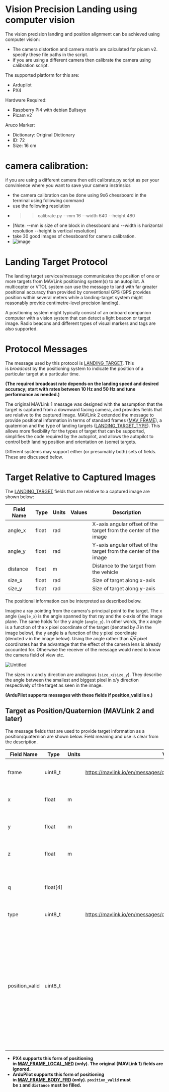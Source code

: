 # Vision Precision Landing using computer vision
The vision precision landing and position alignment can be achieved using computer vision:

- The camera distortion and camera matrix are calculated for picam v2. specify these file paths in the script.
- if you are using a different camera then calibrate the camera using calibration script.

The supported platform for this are:
* Ardupilot
* PX4

Hardware Required:
* Raspberry Pi4 with debian Bullseye
* Picam v2
  
Aruco Marker:
* Dictionary: Original Dictionary
* ID: 72
* Size: 16 cm

# camera calibration:
if you are using a different camera then edit calibrate.py script as per your convinience where you want to save your camera instrinsics
- the camera calibration can be done using 9x6 chessboard in the terminal using following command
- use the following resolution
- >> calibrate.py  --mm 16 --width 640 --height 480
- [Note: --mm is size of one block in chessboard and --width is horizontal resolution --height is vertical resolution]
- take 30 good images of chessboard for camera calibration.
- ![image](https://github.com/Strroke21/Vision_Precision_Landing/assets/93963494/165b8a65-d5db-4406-b580-ecfc854aa831)


# Landing Target Protocol
The landing target services/message communicates the position of one or more targets from MAVLink positioning system(s) to an autopilot. A multicopter or VTOL system can use the message to land with far greater positional accuracy than provided by conventional GPS (GPS provides position within several meters while a landing-target system might reasonably provide centimetre-level precision landing).

A positioning system might typically consist of an onboard companion computer with a vision system that can detect a light beacon or target image. Radio beacons and different types of visual markers and tags are also supported.

# Protocol Messages
The message used by this protocol is [LANDING_TARGET](https://mavlink.io/en/messages/common.html#LANDING_TARGET). This is *broadcast* by the positioning system to indicate the position of a particular target at a particular time.

**(The required broadcast rate depends on the landing speed and desired accuracy; start with rates between 10 Hz and 50 Hz and tune performance as needed.)**

The original MAVLink 1 message was designed with the assumption that the target is captured from a downward facing camera, and provides fields that are relative to the captured image. MAVLink 2 extended the message to provide positional information in terms of standard frames ([MAV_FRAME](https://mavlink.io/en/messages/common.html#MAV_FRAME)), a quaternion and the type of landing targets ([LANDING_TARGET_TYPE](https://mavlink.io/en/messages/common.html#LANDING_TARGET_TYPE)). This allows more flexibility for the types of target that can be supported, simplifies the code required by the autopilot, and allows the autopilot to control both landing position and orientation on (some) targets.

Different systems may support either (or presumably both) sets of fields. These are discussed below.

# Target Relative to Captured Images
The [LANDING_TARGET](https://mavlink.io/en/messages/common.html#LANDING_TARGET) fields that are relative to a captured image are shown below:

| Field Name | Type | Units | Values | Description |
| --- | --- | --- | --- | --- |
| angle_x | float | rad |  | X-axis angular offset of the target from the center of the image |
| angle_y | float | rad |  | Y-axis angular offset of the target from the center of the image |
| distance | float | m |  | Distance to the target from the vehicle |
| size_x | float | rad |  | Size of target along x-axis |
| size_y | float | rad |  | Size of target along y-axis |

The positional information can be interpreted as described below.

Imagine a ray pointing from the camera's principal point to the target. The x angle (`angle_x`) is the angle spanned by that ray and the x-axis of the image plane. The same holds for the y angle (`angle_y`). In other words, the x angle is a function of the x pixel coordinate of the target (denoted by *u̅* in the image below), the y angle is a function of the y pixel coordinate (denoted *v* in the image below). Using the angle rather than *u̅/v̅* pixel coordinates has the advantage that the effect of the camera lens is already accounted for. Otherwise the receiver of the message would need to know the camera field of view etc.

![Untitled](https://github.com/Strroke21/Vision_Precision_Landing/assets/93963494/1631cdbd-516c-4914-a093-b522f280b94e)

The sizes in x and y direction are analogous (`size_x`/`size_y`). They describe the angle between the smallest and biggest pixel in x/y direction respectively of the target as seen in the image.

**(ArduPilot supports messages with these fields if position_valid is `0`.)**

## **Target as Position/Quaternion (MAVLink 2 and later)**

The message fields that are used to provide target information as a position/quaternion are shown below. Field meaning and use is clear from the description.

| Field Name | Type | Units | Values | Description |
| --- | --- | --- | --- | --- |
| frame | uint8_t |  | https://mavlink.io/en/messages/common.html#MAV_FRAME | Coordinate frame used for following fields. |
| x | float | m |  | X Position of the landing target in MAV_FRAME |
| y | float | m |  | Y Position of the landing target in MAV_FRAME |
| z | float | m |  | Z Position of the landing target in MAV_FRAME |
| q | float[4] |  |  | Quaternion of landing target orientation (w, x, y, z order, zero-rotation is 1, 0, 0, 0) |
| type | uint8_t |  | https://mavlink.io/en/messages/common.html#LANDING_TARGET_TYPE | Type of landing target |
| position_valid | uint8_t |  |  | Boolean indicating whether these position field values are populated with valid position target information (1: valid, 0: invalid). The default is '0', so that if the fields are not populated the default-zero values are not interpreted as a valid target position. |
- **PX4 supports this form of positioning in [MAV_FRAME_LOCAL_NED](https://mavlink.io/en/messages/common.html#MAV_FRAME_LOCAL_NED) (only). The original (MAVLink 1) fields are ignored.**
- **ArduPilot supports this form of positioning in [MAV_FRAME_BODY_FRD](https://mavlink.io/en/messages/common.html#MAV_FRAME_BODY_FRD) (only). `position_valid` must be `1` and `distance` must be filled.**
